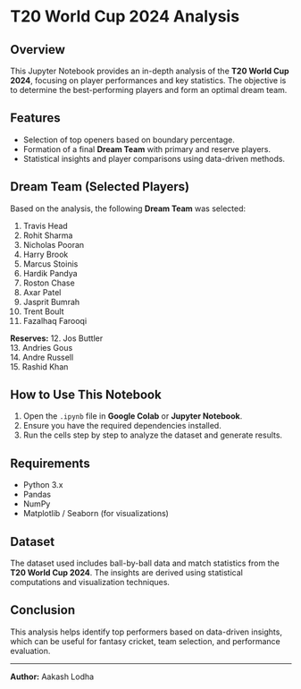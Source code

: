# T20 World Cup 2024 Analysis

## Overview
This Jupyter Notebook provides an in-depth analysis of the **T20 World Cup 2024**, focusing on player performances and key statistics. The objective is to determine the best-performing players and form an optimal dream team.

## Features
- Selection of top openers based on boundary percentage.
- Formation of a final **Dream Team** with primary and reserve players.
- Statistical insights and player comparisons using data-driven methods.

## Dream Team (Selected Players)
Based on the analysis, the following **Dream Team** was selected:

1. Travis Head
2. Rohit Sharma
3. Nicholas Pooran
4. Harry Brook
5. Marcus Stoinis
6. Hardik Pandya
7. Roston Chase
8. Axar Patel
9. Jasprit Bumrah
10. Trent Boult
11. Fazalhaq Farooqi

**Reserves:**
12. Jos Buttler  
13. Andries Gous  
14. Andre Russell  
15. Rashid Khan  

## How to Use This Notebook
1. Open the `.ipynb` file in **Google Colab** or **Jupyter Notebook**.
2. Ensure you have the required dependencies installed.
3. Run the cells step by step to analyze the dataset and generate results.

## Requirements
- Python 3.x
- Pandas
- NumPy
- Matplotlib / Seaborn (for visualizations)

## Dataset
The dataset used includes ball-by-ball data and match statistics from the **T20 World Cup 2024**. The insights are derived using statistical computations and visualization techniques.

## Conclusion
This analysis helps identify top performers based on data-driven insights, which can be useful for fantasy cricket, team selection, and performance evaluation.

---
**Author:** Aakash Lodha  

